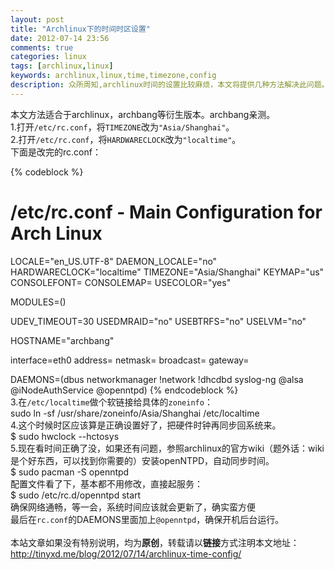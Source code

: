 ```yaml
---
layout: post
title: "Archlinux下的时间时区设置"
date: 2012-07-14 23:56
comments: true
categories: linux
tags: [archlinux,linux]
keywords: archlinux,linux,time,timezone,config
description: 众所周知,archlinux时间的设置比较麻烦，本文将提供几种方法解决此问题。
---
```

本文方法适合于archlinux，archbang等衍生版本。archbang亲测。   
1.打开`/etc/rc.conf`，将`TIMEZONE`改为`"Asia/Shanghai"`。   
2.打开`/etc/rc.conf`，将`HARDWARECLOCK`改为`"localtime"`。   
下面是改完的rc.conf：   
<!--more-->   
{% codeblock  %}
#
# /etc/rc.conf - Main Configuration for Arch Linux

LOCALE="en_US.UTF-8"
DAEMON_LOCALE="no"
HARDWARECLOCK="localtime"
TIMEZONE="Asia/Shanghai"
KEYMAP="us"
CONSOLEFONT=
CONSOLEMAP=
USECOLOR="yes"

MODULES=()

UDEV_TIMEOUT=30
USEDMRAID="no"
USEBTRFS="no"
USELVM="no"

HOSTNAME="archbang"

interface=eth0
address=
netmask=
broadcast=
gateway=

DAEMONS=(dbus networkmanager !network !dhcdbd syslog-ng @alsa @iNodeAuthService @openntpd)
{% endcodeblock %}   
3.在`/etc/localtime`做个软链接给具体的`zoneinfo`：      
	sudo ln -sf /usr/share/zoneinfo/Asia/Shanghai /etc/localtime     
4.这个时候时区应该算是正确设置好了，把硬件时钟再同步回系统来。   
	$ sudo hwclock --hctosys   
5.现在看时间正确了没，如果还有问题，参照archlinux的官方wiki（题外话：wiki是个好东西，可以找到你需要的）安装openNTPD，自动同步时间。   
	$ sudo pacman -S openntpd   
配置文件看了下，基本都不用修改，直接起服务：   
	$ sudo /etc/rc.d/openntpd start   
确保网络通畅，等一会，系统时间应该就会更新了，确实蛮方便   
最后在`rc.conf`的DAEMONS里面加上`@openntpd`，确保开机后台运行。
<br />   
本站文章如果没有特别说明，均为**原创**，转载请以**链接**方式注明本文地址：<http://tinyxd.me/blog/2012/07/14/archlinux-time-config/>
